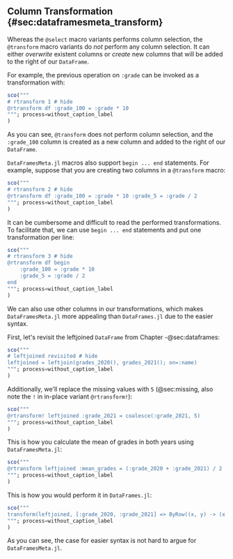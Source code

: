 ## Column Transformation {#sec:dataframesmeta_transform}

Whereas the `@select` macro variants performs column selection,
the `@transform` macro variants do _not_ perform any column selection.
It can either _overwrite_ existent columns or _create_ new columns that will be added to the right of our `DataFrame`.

For example, the previous operation on `:grade` can be invoked as a transformation with:

```jl
sco("""
# rtransform 1 # hide
@rtransform df :grade_100 = :grade * 10
"""; process=without_caption_label
)
```

As you can see, `@transform` does not perform column selection,
and the `:grade_100` column is created as a new column and added to the right of our `DataFrame`.

`DataFramesMeta.jl` macros also support `begin ... end` statements.
For example, suppose that you are creating two columns in a `@transform` macro:

```jl
sco("""
# rtransform 2 # hide
@rtransform df :grade_100 = :grade * 10 :grade_5 = :grade / 2
"""; process=without_caption_label
)
```

It can be cumbersome and difficult to read the performed transformations.
To facilitate that, we can use `begin ... end` statements and put one transformation per line:

```jl
sco("""
# rtransform 3 # hide
@rtransform df begin
    :grade_100 = :grade * 10
    :grade_5 = :grade / 2
end
"""; process=without_caption_label
)
```


We can also use other columns in our transformations,
which makes `DataFramesMeta.jl` more appealing than `DataFrames.jl` due to the easier syntax.

First, let's revisit the leftjoined `DataFrame` from Chapter -@sec:dataframes:

```jl
sco("""
# leftjoined revisited # hide
leftjoined = leftjoin(grades_2020(), grades_2021(); on=:name)
"""; process=without_caption_label
)
```

Additionally, we'll replace the missing values with `5` (@sec:missing, also note the `!` in in-place variant `@rtransform!`):

```jl
sco("""
@rtransform! leftjoined :grade_2021 = coalesce(:grade_2021, 5)
"""; process=without_caption_label
)
```

This is how you calculate the mean of grades in both years using `DataFramesMeta.jl`:

```jl
sco("""
@rtransform leftjoined :mean_grades = (:grade_2020 + :grade_2021) / 2
"""; process=without_caption_label
)
```

This is how you would perform it in `DataFrames.jl`:

```jl
sco("""
transform(leftjoined, [:grade_2020, :grade_2021] => ByRow((x, y) -> (x + y) / 2) => :mean_grades)
"""; process=without_caption_label
)
```

As you can see, the case for easier syntax is not hard to argue for `DataFramesMeta.jl`.
